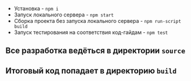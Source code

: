 
* Установка - `npm i`
* Запуск локального сервера - `npm start`
* Сборка проекта без запуска локального сервера - `npm run-script build`
* Запуск тестирования на соответствия код-гайдам - `npm test`

## Все разработка ведёться в директории `source`
## Итоговый код попадает в директорию `build`
